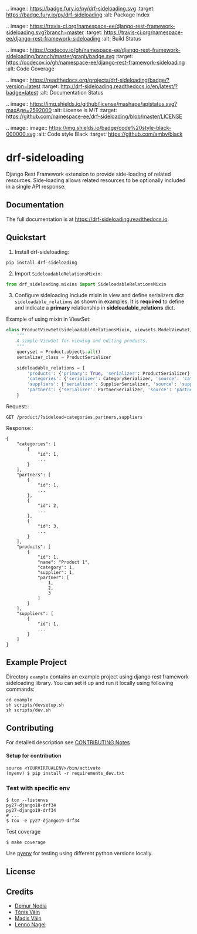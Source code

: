 .. image:: https://badge.fury.io/py/drf-sideloading.svg
:target: https://badge.fury.io/py/drf-sideloading
:alt: Package Index

.. image:: https://travis-ci.org/namespace-ee/django-rest-framework-sideloading.svg?branch=master
:target: https://travis-ci.org/namespace-ee/django-rest-framework-sideloading
:alt: Build Status

.. image:: https://codecov.io/gh/namespace-ee/django-rest-framework-sideloading/branch/master/graph/badge.svg
:target: https://codecov.io/gh/namespace-ee/django-rest-framework-sideloading
:alt: Code Coverage

.. image:: https://readthedocs.org/projects/drf-sideloading/badge/?version=latest
:target: http://drf-sideloading.readthedocs.io/en/latest/?badge=latest
:alt: Documentation Status

.. image:: https://img.shields.io/github/license/mashape/apistatus.svg?maxAge=2592000
:alt: License is MIT
:target: https://github.com/namespace-ee/drf-sideloading/blob/master/LICENSE

.. image:: image:: https://img.shields.io/badge/code%20style-black-000000.svg
:alt: Code style Black
:target: https://github.com/ambv/black

# drf-sideloading

Django Rest Framework extension to provide side-loading of related resources.
Side-loading allows related resources to be optionally included in a single API response.

## Documentation

The full documentation is at https://drf-sideloading.readthedocs.io.

## Quickstart

1. Install drf-sideloading:

```shell
pip install drf-sideloading
```

2. Import `SideloadableRelationsMixin`:

```python
from drf_sideloading.mixins import SideloadableRelationsMixin
```

3. Configure sideloading
   Include mixin in view and define serializers dict `sideloadable_relations` as shown in examples.
   It is **required** to define and indicate a **primary** relationship in **sideloadable_relations** dict.

Example of using mixin in ViewSet:

```python
class ProductViewSet(SideloadableRelationsMixin, viewsets.ModelViewSet):
    """
    A simple ViewSet for viewing and editing products.
    """
    queryset = Product.objects.all()
    serializer_class = ProductSerializer

    sideloadable_relations = {
        'products': {'primary': True, 'serializer': ProductSerializer},
        'categories': {'serializer': CategorySerializer, 'source': 'category', 'prefetch': 'category'},
        'suppliers': {'serializer': SupplierSerializer, 'source': 'supplier', 'prefetch': 'supplier'},
        'partners': {'serializer': PartnerSerializer, 'source': 'partners', 'prefetch': 'partners'}
    }
```

Request::

    GET /product/?sideload=categories,partners,suppliers

Response::

    {
        "categories": [
            {
                "id": 1,
                ...
            }
        ],
        "partners": [
            {
                "id": 1,
                ...
            },
            {
                "id": 2,
                ...
            },
            {
                "id": 3,
                ...
            }
        ],
        "products": [
            {
                "id": 1,
                "name": "Product 1",
                "category": 1,
                "supplier": 1,
                "partner": [
                    1,
                    2,
                    3
                ]
            }
        ],
        "suppliers": [
            {
                "id": 1,
                ...
            }
        ]
    }

## Example Project

Directory `example` contains an example project using django rest framework sideloading library. You can set it up and run it locally using following commands:

```shell
cd example
sh scripts/devsetup.sh
sh scripts/dev.sh
```

## Contributing

For detailed description see [CONTRIBUTING Notes](https://github.com/namespace-ee/django-rest-framework-sideloading/blob/master/CONTRIBUTING.rst)

#### Setup for contribution

```shell
source <YOURVIRTUALENV>/bin/activate
(myenv) $ pip install -r requirements_dev.txt
```

### Test with specific env

```shell
$ tox --listenvs
py27-django18-drf34
py27-django19-drf34
# ...
$ tox -e py27-django19-drf34
```

Test coverage

```shell
$ make coverage
```

Use [pyenv](https://github.com/pyenv/pyenv) for testing using different python versions locally.

## License

## Credits

- [Demur Nodia](https://github.com/demonno)
- [Tõnis Väin](https://github.com/tonisvain)
- [Madis Väin](https://github.com/madisvain)
- [Lenno Nagel](https://github.com/lnagel)
